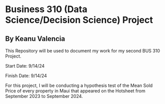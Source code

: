 <h1>Business 310 (Data Science/Decision Science) Project</h1>
<h2>By Keanu Valencia</h2>

<p>This Repository will be used to document my work for my second BUS 310 Project.</p>

<p>Start Date: 9/14/24</p>

<P>Finish Date: 9/14/24</P>

<p>For this project, I will be conducting a hypothesis test of the Mean Sold Price of every property in Maui that appeared on the Hotsheet from September 2023 to September 2024.<p>
